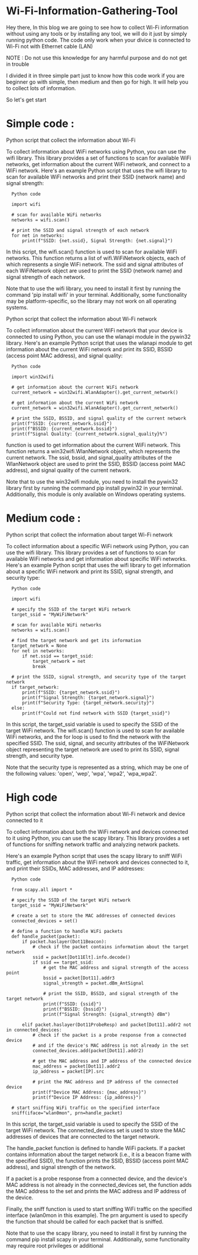 # Wi-Fi-Information-Gathering-Tool

Hey there, In this blog we are going to see how to collect Wi-Fi information without using any tools or by installing any tool, we will do it just by simply running python code. The code only work when your divice is connected to Wi-Fi not with Ethernet cable (LAN)  

NOTE : Do not use this knowledge for any harmful purpose and do not get in trouble 

I divided it in three simple part just to know how this code work if you are beginner go with simple, then medium and then go for high. It will help you to collect lots of information. 

So let's get start 


# Simple code :

Python script that collect the information about Wi-Fi 

 To collect information about WiFi networks using Python, you can use the wifi library. 
 This library provides a set of functions to scan for available WiFi networks, get information about the current WiFi network, and connect to a WiFi network.
Here's an example Python script that uses the wifi library to scan for available WiFi networks and print their SSID (network name) and signal strength:

      Python code

      import wifi

      # scan for available WiFi networks
      networks = wifi.scan()

      # print the SSID and signal strength of each network
      for net in networks:
          print(f"SSID: {net.ssid}, Signal Strength: {net.signal}")



In this script, the wifi.scan() function is used to scan for available WiFi networks. This function returns a list of wifi.WiFiNetwork objects, each of which represents a single WiFi network. 
The ssid and signal attributes of each WiFiNetwork object are used to print the SSID (network name) and signal strength of each network.

Note that to use the wifi library, you need to install it first by running the command 'pip install wifi' in your terminal. Additionally, some functionality may be platform-specific, so the library may not work on all operating systems.


Python script that collect the information about Wi-Fi network 

To collect information about the current WiFi network that your device is connected to using Python, you can use the wlanapi module in the pywin32 library.
Here's an example Python script that uses the wlanapi module to get information about the current WiFi network and print its SSID, BSSID (access point MAC address), and signal quality:

      Python code

      import win32wifi

      # get information about the current WiFi network
      current_network = win32wifi.WlanAdapter().get_current_network()

      # get information about the current WiFi network
      current_network = win32wifi.WlanAdapter().get_current_network()

      # print the SSID, BSSID, and signal quality of the current network
      print(f"SSID: {current_network.ssid}")
      print(f"BSSID: {current_network.bssid}")
      print(f"Signal Quality: {current_network.signal_quality}%")


function is used to get information about the current WiFi network. This function returns a win32wifi.WlanNetwork object, which represents the current network. The ssid, bssid, and signal_quality attributes of the WlanNetwork object are used to print the SSID, BSSID (access point MAC address), and signal quality of the current network.

Note that to use the win32wifi module, you need to install the pywin32 library first by running the command pip install pywin32 in your terminal. Additionally, this module is only available on Windows operating systems.



# Medium code : 

Python script that collect the information about target Wi-Fi network 

 To collect information about a specific WiFi network using Python, you can use the wifi library. This library provides a set of functions to scan for available WiFi networks and get information about specific WiFi networks.
 Here's an example Python script that uses the wifi library to get information about a specific WiFi network and print its SSID, signal strength, and security type:

      Python code

      import wifi

      # specify the SSID of the target WiFi network
      target_ssid = "MyWiFiNetwork"

      # scan for available WiFi networks
      networks = wifi.scan()

      # find the target network and get its information
      target_network = None
      for net in networks:
          if net.ssid == target_ssid:
              target_network = net
              break

      # print the SSID, signal strength, and security type of the target network
      if target_network:
          print(f"SSID: {target_network.ssid}")
          print(f"Signal Strength: {target_network.signal}")
          print(f"Security Type: {target_network.security}")
      else:
          print(f"Could not find network with SSID {target_ssid}")


 In this script, the target_ssid variable is used to specify the SSID of the target WiFi network. The wifi.scan() function is used to scan for available WiFi networks, and the for loop is used to find the network with the specified SSID. The ssid, signal, and security attributes of the WiFiNetwork object representing the target network are used to print its SSID, signal strength, and security type.

Note that the security type is represented as a string, which may be one of the following values: 'open', 'wep', 'wpa', 'wpa2', 'wpa_wpa2'.



# High code 

Python script that collect the information about Wi-Fi network and device connected to it

To collect information about both the WiFi network and devices connected to it using Python, you can use the scapy library. This library provides a set of functions for sniffing network traffic and analyzing network packets.

Here's an example Python script that uses the scapy library to sniff WiFi traffic, get information about the WiFi network and devices connected to it, and print their SSIDs, MAC addresses, and IP addresses:

      Python code

      from scapy.all import *

      # specify the SSID of the target WiFi network
      target_ssid = "MyWiFiNetwork"

      # create a set to store the MAC addresses of connected devices
      connected_devices = set()

      # define a function to handle WiFi packets
      def handle_packet(packet):
          if packet.haslayer(Dot11Beacon):
              # check if the packet contains information about the target network
              ssid = packet[Dot11Elt].info.decode()
              if ssid == target_ssid:
                  # get the MAC address and signal strength of the access point
                  bssid = packet[Dot11].addr3
                  signal_strength = packet.dBm_AntSignal

                  # print the SSID, BSSID, and signal strength of the target network
                  print(f"SSID: {ssid}")
                  print(f"BSSID: {bssid}")
                  print(f"Signal Strength: {signal_strength} dBm")

          elif packet.haslayer(Dot11ProbeResp) and packet[Dot11].addr2 not in connected_devices:
              # check if the packet is a probe response from a connected device
              # and if the device's MAC address is not already in the set
              connected_devices.add(packet[Dot11].addr2)

              # get the MAC address and IP address of the connected device
              mac_address = packet[Dot11].addr2
              ip_address = packet[IP].src

              # print the MAC address and IP address of the connected device
              print(f"Device MAC Address: {mac_address}")
              print(f"Device IP Address: {ip_address}")

      # start sniffing WiFi traffic on the specified interface
      sniff(iface="wlan0mon", prn=handle_packet)


In this script, the target_ssid variable is used to specify the SSID of the target WiFi network. The connected_devices set is used to store the MAC addresses of devices that are connected to the target network.

The handle_packet function is defined to handle WiFi packets. If a packet contains information about the target network (i.e., it is a beacon frame with the specified SSID), the function prints the SSID, BSSID (access point MAC address), and signal strength of the network.

If a packet is a probe response from a connected device, and the device's MAC address is not already in the connected_devices set, the function adds the MAC address to the set and prints the MAC address and IP address of the device.

Finally, the sniff function is used to start sniffing WiFi traffic on the specified interface (wlan0mon in this example). The prn argument is used to specify the function that should be called for each packet that is sniffed.

Note that to use the scapy library, you need to install it first by running the command pip install scapy in your terminal. Additionally, some functionality may require root privileges or additional 
